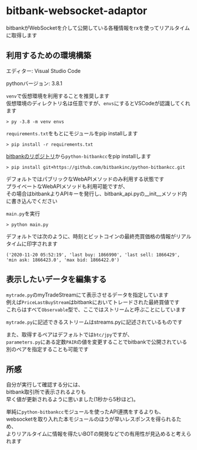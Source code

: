 # bitbank-websocket-adaptor

bitbankがWebSocketを介して公開している各種情報をrxを使ってリアルタイムに取得します

## 利用するための環境構築

エディター: Visual Studio Code

pythonバージョン: 3.8.1

`venv`で仮想環境を利用することを推奨します<br/>
仮想環境のディレクトリ名は任意ですが、`envs`にするとVSCodeが認識してくれます

```
> py -3.8 -m venv envs
```

`requirements.txt`をもとにモジュールをpip installします

```
> pip install -r requirements.txt
```

[bitbankのリポジトリ](https://github.com/bitbankinc/python-bitbankcc)から`python-bitbankcc`をpip installします

```
> pip install git+https://github.com/bitbankinc/python-bitbankcc.git
```

デフォルトではパブリックなWebAPIメソッドのみ利用する状態です<br/>
プライベートなWebAPIメソッドも利用可能ですが、<br/>
その場合はbitbankよりAPIキーを発行し、bitbank_api.pyの__init__メソッド内に書き込んでください

`main.py`を実行

```
> python main.py
```

デフォルトでは次のように、時刻とビットコインの最終売買価格の情報がリアルタイムに印字されます

```
('2020-11-20 05:52:19', 'last buy: 1866990', 'last sell: 1866429', 'min ask: 1866423.0', 'max bid: 1866422.0')
```

## 表示したいデータを編集する

`mytrade.py`のmyTradeStreamにて表示させるデータを指定しています<br/>
例えば`PriceLastBuyStream`はbitbankにおいてトレードされた最終買値です<br/>
これらはすべて`Observable`型で、ここではストリームと呼ぶことにしています

`mytrade.py`に記述できるストリームはstreams.pyに記述されているものです


また、取得するペアはデフォルトでは`btc/jpy`ですが、<br/>
`parameters.py`にある定数`PAIR`の値を変更することでbitbankで公開されている別のペアを指定することも可能です

## 所感

自分が実行して確認する分には、<br/>
bitbank取引所で表示されるよりも<br/>
早く値が更新されるように思いました(1秒から5秒ほど)。

単純に`python-bitbankcc`モジュールを使ったAPI連携をするよりも、<br/>
websocketを取り入れた本モジュールのほうが早いレスポンスを得られるため、<br/>
よりリアルタイムに情報を得たいBOTの開発などでの有用性が見込めると考えられます
